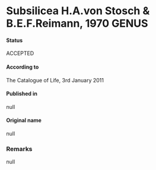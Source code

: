 Subsilicea H.A.von Stosch & B.E.F.Reimann, 1970 GENUS
=======

#### Status
ACCEPTED

#### According to
The Catalogue of Life, 3rd January 2011

#### Published in
null

#### Original name
null

### Remarks
null